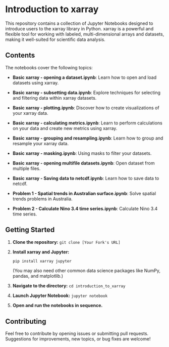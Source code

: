 # Introduction to xarray

This repository contains a collection of Jupyter Notebooks designed to introduce users to the xarray library in Python. xarray is a powerful and flexible tool for working with labeled, multi-dimensional arrays and datasets, making it well-suited for scientific data analysis.

## Contents

The notebooks cover the following topics:

*   **Basic xarray - opening a dataset.ipynb**:  Learn how to open and load datasets using xarray.

*   **Basic xarray - subsetting data.ipynb**: Explore techniques for selecting and filtering data within xarray datasets.

*   **Basic xarray - plotting.ipynb**: Discover how to create visualizations of your xarray data.

*   **Basic xarray - calculating metrics.ipynb**: Learn to perform calculations on your data and create new metrics using xarray.

*   **Basic xarray - grouping and resampling.ipynb**: Learn how to group and resample your xarray data.

*   **Basic xarray - masking.ipynb**: Using masks to filter your datasets.

*   **Basic xarray - opening multifile datasets.ipynb**: Open dataset from multiple files.

*   **Basic xarray - Saving data to netcdf.ipynb**: Learn how to save data to netcdf.

*   **Problem 1 - Spatial trends in Australian surface.ipynb**: Solve spatial trends problems in Australia.

*   **Problem 2 - Calculate Nino 3.4 time series.ipynb**: Calculate Nino 3.4 time series.

## Getting Started

1.  **Clone the repository:** `git clone [Your Fork's URL]`

2.  **Install xarray and Jupyter:**
    ```bash
    pip install xarray jupyter
    ```
    (You may also need other common data science packages like NumPy, pandas, and matplotlib.)

3.  **Navigate to the directory:** `cd introduction_to_xarray`

4.  **Launch Jupyter Notebook:** `jupyter notebook`

5.  **Open and run the notebooks in sequence.**

## Contributing

Feel free to contribute by opening issues or submitting pull requests. Suggestions for improvements, new topics, or bug fixes are welcome!
